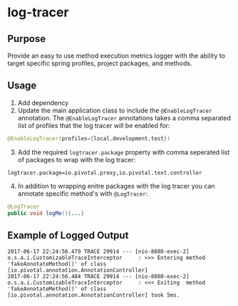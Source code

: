 # log-tracer
## Purpose
Provide an easy to use method execution metrics logger with the ability to target specific spring profiles, project packages, and methods.

## Usage
1. Add dependency
2. Update the main application class to include the `@EnableLogTracer` annotation. The `@EnableLogTracer` annotations takes a comma separated list of profiles that the log tracer will be enabled for:
```java
@EnableLogTracer(profiles={local,development,test})
```
3. Add the required `logtracer.package` property with comma seperated list of packages to wrap with the log tracer:
```
logtracer.package=io.pivotal.proxy,io.pivotal.text.controller
```
4. In addition to wrapping enitre packages with the log tracer you can annotate specific method's with `@LogTracer`:
```java
@LogTracer
public void logMe(){...}
```

## Example of Logged Output
```
2017-06-17 22:24:56.479 TRACE 29914 --- [nio-8080-exec-2] o.s.a.i.CustomizableTraceInterceptor     : >>> Entering method 'fakeAnnotateMethod()' of class [io.pivotal.annotation.AnnotationController]
2017-06-17 22:24:56.484 TRACE 29914 --- [nio-8080-exec-2] o.s.a.i.CustomizableTraceInterceptor     : <<< Exiting  method 'fakeAnnotateMethod()' of class [io.pivotal.annotation.AnnotationController] took 5ms.
```


